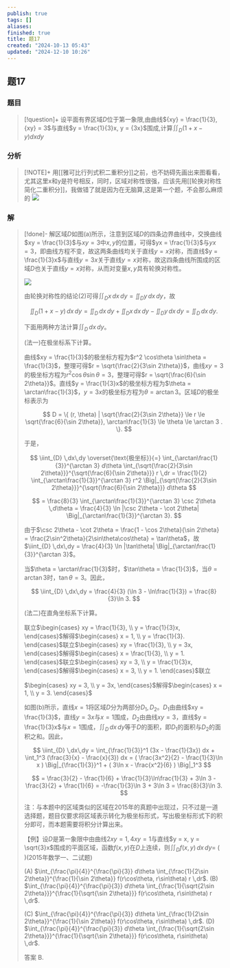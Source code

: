 ```yaml
---
publish: true
tags: []
aliases: 
finished: true
title: 题17
created: "2024-10-13 05:43"
updated: "2024-12-10 10:26"
---
```

## 题17
### 题目
> [!question]+
> 设平面有界区域$D$位于第一象限,由曲线${xy} = \frac{1}{3},{xy} = 3$与直线$y = \frac{1}{3}x, y = {3x}$围成,计算${\iint }_{D}( {1 + x - y}) {dxdy}$
### 分析
> [!NOTE]+
> 用[[雅可比行列式积二重积分]]之前，也不妨碍先画出来图看看，尤其这里x和y是符号相反，同时，区域对称性很强，应该先用[[轮换对称性简化二重积分]]，我做错了就是因为在无脑算,这是第一个题，不会那么麻烦的
> ![](https://img.hwenyi.live/202412101825669.webp)
### 解
> [!done]-
> 解区域$D$如图(a)所示，注意到区域$D$的四条边界曲线中，交换曲线$xy = \frac{1}{3}$与$xy = 3$中$x, y$的位置，可得$yx = \frac{1}{3}$与$yx = 3$，即曲线方程不变，故这两条曲线均关于直线$y = x$对称，而直线$y = \frac{1}{3}x$与直线$y = 3x$关于直线$y = x$对称，故这四条曲线所围成的区域$D$也关于直线$y = x$对称，从而对变量$x, y$具有轮换对称性。
> 
> ![](https://img.hwenyi.live/202412101517623.webp)
> 
> 由轮换对称性的结论(2)可得$\iint_{D} x \,dx\,dy = \iint_{D} y \,dx\,dy$，故
> 
> $$
> \iint_{D} (1 + x - y) \,dx\,dy = \iint_{D} \,dx\,dy + \iint_{D} x \,dx\,dy - \iint_{D} y \,dx\,dy = \iint_{D} \,dx\,dy.
> $$
> 
> 下面用两种方法计算$\iint_{D} \,dx\,dy$。
> 
> (法一)在极坐标系下计算。
> 
> 曲线$xy = \frac{1}{3}$的极坐标方程为$r^2 \cos\theta \sin\theta = \frac{1}{3}$，整理可得$r = \sqrt{\frac{2}{3\sin 2\theta}}$，曲线$xy = 3$的极坐标方程为$r^2 \cos\theta \sin\theta = 3$，整理可得$r = \sqrt{\frac{6}{\sin 2\theta}}$。直线$y = \frac{1}{3}x$的极坐标方程为$\theta = \arctan\frac{1}{3}$，$y = 3x$的极坐标方程为$\theta = \arctan 3$。区域$D$的极坐标表示为
> 
> $$
> D = \{ (r, \theta) | \sqrt{\frac{2}{3\sin 2\theta}} \le r \le \sqrt{\frac{6}{\sin 2\theta}}, \arctan\frac{1}{3} \le \theta \le \arctan 3 . \}.
> $$
> 
> 于是，
> 
> $$
> \iint_{D} \,dx\,dy \overset{\text{极坐标}}{=} \int_{\arctan\frac{1}{3}}^{\arctan 3} d\theta \int_{\sqrt{\frac{2}{3\sin 2\theta}}}^{\sqrt{\frac{6}{\sin 2\theta}}} r \,dr = \frac{1}{2} \int_{\arctan\frac{1}{3}}^{\arctan 3} r^2 \Big|_{\sqrt{\frac{2}{3\sin 2\theta}}}^{\sqrt{\frac{6}{\sin 2\theta}}} d\theta
> $$
> 
> $$
> = \frac{8}{3} \int_{\arctan\frac{1}{3}}^{\arctan 3} \csc 2\theta \,d\theta = \frac{4}{3} \ln |\csc 2\theta - \cot 2\theta| \Big|_{\arctan\frac{1}{3}}^{\arctan 3}.
> $$
> 
> 由于$\csc 2\theta - \cot 2\theta = \frac{1 - \cos 2\theta}{\sin 2\theta} = \frac{2\sin^2\theta}{2\sin\theta\cos\theta} = \tan\theta$，故$\iint_{D} \,dx\,dy = \frac{4}{3} \ln |\tan\theta| \Big|_{\arctan\frac{1}{3}}^{\arctan 3}$。
> 
> 当$\theta = \arctan\frac{1}{3}$时，$\tan\theta = \frac{1}{3}$，当$\theta = \arctan 3$时，$\tan\theta = 3$。因此，
> 
> $$
> \iint_{D} \,dx\,dy = \frac{4}{3} (\ln 3 - \ln\frac{1}{3}) = \frac{8}{3}\ln 3.
> $$
> 
> (法二)在直角坐标系下计算。
> 
> 联立$\begin{cases} xy = \frac{1}{3}, \\ y = \frac{1}{3}x, \end{cases}$解得$\begin{cases} x = 1, \\ y = \frac{1}{3}. \end{cases}$联立$\begin{cases} xy = \frac{1}{3}, \\ y = 3x, \end{cases}$解得$\begin{cases} x = \frac{1}{3}, \\ y = 1. \end{cases}$联立$\begin{cases} xy = 3, \\ y = \frac{1}{3}x, \end{cases}$解得$\begin{cases} x = 3, \\ y = 1. \end{cases}$联立
> 
> $\begin{cases} xy = 3, \\ y = 3x, \end{cases}$解得$\begin{cases} x = 1, \\ y = 3. \end{cases}$
> 
> 如图(b)所示，直线$x = 1$将区域$D$分为两部分$D_1, D_2$。$D_1$由曲线$xy = \frac{1}{3}$，直线$y = 3x$与$x = 1$围成，$D_2$由曲线$xy = 3$，直线$y = \frac{1}{3}x$与$x = 1$围成，$\iint_{D} \,dx\,dy$等于$D$的面积，即$D_1$的面积与$D_2$的面积之和。因此，
> 
> $$
> \iint_{D} \,dx\,dy = \int_{\frac{1}{3}}^1 (3x - \frac{1}{3x}) dx + \int_1^3 (\frac{3}{x} - \frac{x}{3}) dx = ( \frac{3x^2}{2} - \frac{1}{3}\ln x ) \Big|_{\frac{1}{3}}^1 + ( 3\ln x - \frac{x^2}{6} ) \Big|_1^3
> $$
> 
> $$
> = \frac{3}{2} - \frac{1}{6} + \frac{1}{3}\ln\frac{1}{3} + 3\ln 3 - \frac{3}{2} + \frac{1}{6} = -\frac{1}{3}\ln 3 + 3\ln 3 = \frac{8}{3}\ln 3.
> $$
> 
> 注：与本题中的区域类似的区域在2015年的真题中出现过，只不过是一道选择题，题目仅要求将区域表示转化为极坐标形式，写出极坐标形式下的积分即可，而本题需要将积分计算出来。
> 
> 【例】设$D$是第一象限中由曲线$2xy = 1, 4xy = 1$与直线$y = x, y = \sqrt{3}x$围成的平面区域，函数$f(x, y)$在$D$上连续，则$\iint_{D} f(x, y) \,dx\,dy =$ ( )(2015年数学一、二试题)
> 
> (A) $\int_{\frac{\pi}{4}}^{\frac{\pi}{3}} d\theta \int_{\frac{1}{2\sin 2\theta}}^{\frac{1}{\sin 2\theta}} f(r\cos\theta, r\sin\theta) r \,dr$. (B) $\int_{\frac{\pi}{4}}^{\frac{\pi}{3}} d\theta \int_{\frac{1}{\sqrt{2\sin 2\theta}}}^{\frac{1}{\sqrt{\sin 2\theta}}} f(r\cos\theta, r\sin\theta) r \,dr$.
> 
> (C) $\int_{\frac{\pi}{4}}^{\frac{\pi}{3}} d\theta \int_{\frac{1}{2\sin 2\theta}}^{\frac{1}{\sin 2\theta}} f(r\cos\theta, r\sin\theta) \,dr$. (D) $\int_{\frac{\pi}{4}}^{\frac{\pi}{3}} d\theta \int_{\frac{1}{\sqrt{2\sin 2\theta}}}^{\frac{1}{\sqrt{\sin 2\theta}}} f(r\cos\theta, r\sin\theta) \,dr$.
> 
> 答案 B.